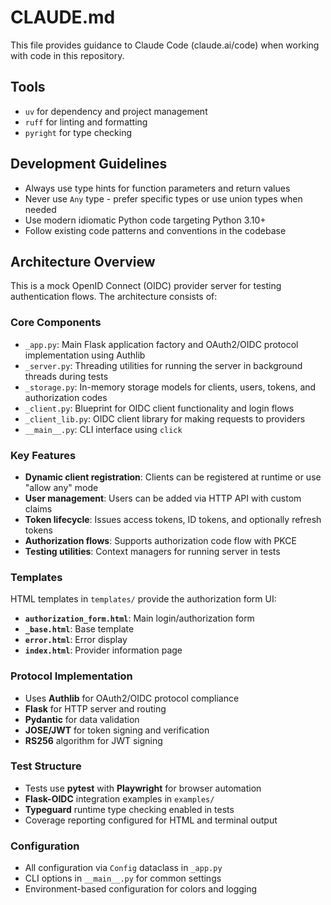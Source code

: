 # CLAUDE.md

This file provides guidance to Claude Code (claude.ai/code) when working with code in this repository.

## Tools

- `uv` for dependency and project management
- `ruff` for linting and formatting
- `pyright` for type checking

## Development Guidelines

- Always use type hints for function parameters and return values
- Never use `Any` type - prefer specific types or use union types when needed
- Use modern idiomatic Python code targeting Python 3.10+
- Follow existing code patterns and conventions in the codebase

## Architecture Overview

This is a mock OpenID Connect (OIDC) provider server for testing authentication flows. The architecture consists of:

### Core Components

- `_app.py`: Main Flask application factory and OAuth2/OIDC protocol implementation using Authlib
- `_server.py`: Threading utilities for running the server in background threads during tests
- `_storage.py`: In-memory storage models for clients, users, tokens, and authorization codes
- `_client.py`: Blueprint for OIDC client functionality and login flows
- `_client_lib.py`: OIDC client library for making requests to providers
- `__main__.py`: CLI interface using `click`

### Key Features

- **Dynamic client registration**: Clients can be registered at runtime or use "allow any" mode
- **User management**: Users can be added via HTTP API with custom claims
- **Token lifecycle**: Issues access tokens, ID tokens, and optionally refresh tokens
- **Authorization flows**: Supports authorization code flow with PKCE
- **Testing utilities**: Context managers for running server in tests

### Templates

HTML templates in `templates/` provide the authorization form UI:

- **`authorization_form.html`**: Main login/authorization form
- **`_base.html`**: Base template
- **`error.html`**: Error display
- **`index.html`**: Provider information page

### Protocol Implementation

- Uses **Authlib** for OAuth2/OIDC protocol compliance
- **Flask** for HTTP server and routing
- **Pydantic** for data validation
- **JOSE/JWT** for token signing and verification
- **RS256** algorithm for JWT signing

### Test Structure

- Tests use **pytest** with **Playwright** for browser automation
- **Flask-OIDC** integration examples in `examples/`
- **Typeguard** runtime type checking enabled in tests
- Coverage reporting configured for HTML and terminal output

### Configuration

- All configuration via `Config` dataclass in `_app.py`
- CLI options in `__main__.py` for common settings
- Environment-based configuration for colors and logging

